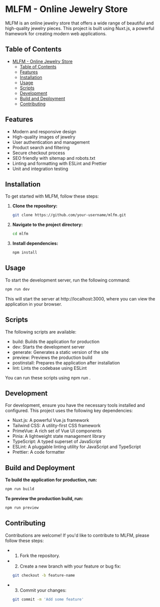 # MLFM - Online Jewelry Store

MLFM is an online jewelry store that offers a wide range of beautiful and high-quality jewelry pieces. This project is built using Nuxt.js, a powerful framework for creating modern web applications.

## Table of Contents

- [MLFM - Online Jewelry Store](#mlfm---online-jewelry-store)
  - [Table of Contents](#table-of-contents)
  - [Features](#features)
  - [Installation](#installation)
  - [Usage](#usage)
  - [Scripts](#scripts)
  - [Development](#development)
  - [Build and Deployment](#build-and-deployment)
  - [Contributing](#contributing)

## Features

- Modern and responsive design
- High-quality images of jewelry
- User authentication and management
- Product search and filtering
- Secure checkout process
- SEO friendly with sitemap and robots.txt
- Linting and formatting with ESLint and Prettier
- Unit and integration testing

## Installation

To get started with MLFM, follow these steps:

1. **Clone the repository:**

   ```sh
   git clone https://github.com/your-username/mlfm.git
   ```

2. **Navigate to the project directory:**

   ```sh
   cd mlfm
   ```

3. **Install dependencies:**

   ```sh
   npm install
   ```

## Usage

To start the development server, run the following command:

```sh
npm run dev

```

This will start the server at http://localhost:3000, where you can view the application in your browser.

## Scripts

The following scripts are available:

- build: Builds the application for production
- dev: Starts the development server
- generate: Generates a static version of the site
- preview: Previews the production build
- postinstall: Prepares the application after installation
- lint: Lints the codebase using ESLint

You can run these scripts using npm run <script-name>.

## Development

For development, ensure you have the necessary tools installed and configured. This project uses the following key dependencies:

- Nuxt.js: A powerful Vue.js framework
- Tailwind CSS: A utility-first CSS framework
- PrimeVue: A rich set of Vue UI components
- Pinia: A lightweight state management library
- TypeScript: A typed superset of JavaScript
- ESLint: A pluggable linting utility for JavaScript and TypeScript
- Prettier: A code formatter

## Build and Deployment

**To build the application for production, run:**

```sh
npm run build
```

**To preview the production build, run:**

```sh
npm run preview
```

## Contributing

Contributions are welcome! If you'd like to contribute to MLFM, please follow these steps:

- 1. Fork the repository.
- 2. Create a new branch with your feature or bug fix:

  ```sh
  git checkout -b feature-name
  ```

- 3. Commit your changes:

  ```sh
  git commit -m 'Add some feature'
  ```
